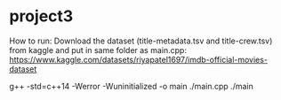 # project3
How to run:
Download the dataset (title-metadata.tsv and title-crew.tsv) from kaggle and put in same folder as main.cpp:
https://www.kaggle.com/datasets/riyapatel1697/imdb-official-movies-dataset

g++ -std=c++14 -Werror -Wuninitialized -o main ./main.cpp
./main